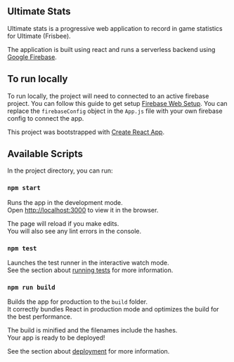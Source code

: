 ## Ultimate Stats

Ultimate stats is a progressive web application to record in game statistics for Ultimate (Frisbee).

The application is built using react and runs a serverless backend using [Google Firebase](https://firebase.google.com/).

## To run locally

To run locally, the project will need to connected to an active firebase project. You can follow this guide to get setup [Firebase Web Setup](https://firebase.google.com/docs/web/setup). You can replace the `firebaseConfig` object in the `App.js` file with your own firebase config to connect the app.

This project was bootstrapped with [Create React App](https://github.com/facebook/create-react-app).

## Available Scripts

In the project directory, you can run:

### `npm start`

Runs the app in the development mode.<br />
Open [http://localhost:3000](http://localhost:3000) to view it in the browser.

The page will reload if you make edits.<br />
You will also see any lint errors in the console.

### `npm test`

Launches the test runner in the interactive watch mode.<br />
See the section about [running tests](https://facebook.github.io/create-react-app/docs/running-tests) for more information.

### `npm run build`

Builds the app for production to the `build` folder.<br />
It correctly bundles React in production mode and optimizes the build for the best performance.

The build is minified and the filenames include the hashes.<br />
Your app is ready to be deployed!

See the section about [deployment](https://facebook.github.io/create-react-app/docs/deployment) for more information.
